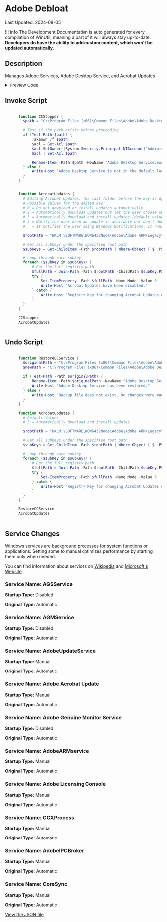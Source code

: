 # Adobe Debloat

Last Updated: 2024-08-05


!!! info
     The Development Documentation is auto generated for every compilation of WinUtil, meaning a part of it will always stay up-to-date. **Developers do have the ability to add custom content, which won't be updated automatically.**


## Description

Manages Adobe Services, Adobe Desktop Service, and Acrobat Updates

<!-- BEGIN CUSTOM CONTENT -->

<!-- END CUSTOM CONTENT -->

<details>
<summary>Preview Code</summary>

```json
{
  "Content": "Adobe Debloat",
  "Description": "Manages Adobe Services, Adobe Desktop Service, and Acrobat Updates",
  "category": "z__Advanced Tweaks - CAUTION",
  "panel": "1",
  "Order": "a021_",
  "InvokeScript": [
    "\n      function CCStopper {\n        $path = \"C:\\Program Files (x86)\\Common Files\\Adobe\\Adobe Desktop Common\\ADS\\Adobe Desktop Service.exe\"\n\n        # Test if the path exists before proceeding\n        if (Test-Path $path) {\n            Takeown /f $path\n            $acl = Get-Acl $path\n            $acl.SetOwner([System.Security.Principal.NTAccount]\"Administrators\")\n            $acl | Set-Acl $path\n\n            Rename-Item -Path $path -NewName \"Adobe Desktop Service.exe.old\" -Force\n        } else {\n            Write-Host \"Adobe Desktop Service is not in the default location.\"\n        }\n      }\n\n\n      function AcrobatUpdates {\n        # Editing Acrobat Updates. The last folder before the key is dynamic, therefore using a script.\n        # Possible Values for the edited key:\n        # 0 = Do not download or install updates automatically\n        # 2 = Automatically download updates but let the user choose when to install them\n        # 3 = Automatically download and install updates (default value)\n        # 4 = Notify the user when an update is available but don't download or install it automatically\n        #   = It notifies the user using Windows Notifications. It runs on startup without having to have a Service/Acrobat/Reader running, therefore 0 is the next best thing.\n\n        $rootPath = \"HKLM:\\SOFTWARE\\WOW6432Node\\Adobe\\Adobe ARM\\Legacy\\Acrobat\"\n\n        # Get all subkeys under the specified root path\n        $subKeys = Get-ChildItem -Path $rootPath | Where-Object { $_.PSChildName -like \"{*}\" }\n\n        # Loop through each subkey\n        foreach ($subKey in $subKeys) {\n            # Get the full registry path\n            $fullPath = Join-Path -Path $rootPath -ChildPath $subKey.PSChildName\n            try {\n                Set-ItemProperty -Path $fullPath -Name Mode -Value 0\n                Write-Host \"Acrobat Updates have been disabled.\"\n            } catch {\n                Write-Host \"Registry Key for changing Acrobat Updates does not exist in $fullPath\"\n            }\n        }\n      }\n\n      CCStopper\n      AcrobatUpdates\n      "
  ],
  "UndoScript": [
    "\n      function RestoreCCService {\n        $originalPath = \"C:\\Program Files (x86)\\Common Files\\Adobe\\Adobe Desktop Common\\ADS\\Adobe Desktop Service.exe.old\"\n        $newPath = \"C:\\Program Files (x86)\\Common Files\\Adobe\\Adobe Desktop Common\\ADS\\Adobe Desktop Service.exe\"\n\n        if (Test-Path -Path $originalPath) {\n            Rename-Item -Path $originalPath -NewName \"Adobe Desktop Service.exe\" -Force\n            Write-Host \"Adobe Desktop Service has been restored.\"\n        } else {\n            Write-Host \"Backup file does not exist. No changes were made.\"\n        }\n      }\n\n      function AcrobatUpdates {\n        # Default Value:\n        # 3 = Automatically download and install updates\n\n        $rootPath = \"HKLM:\\SOFTWARE\\WOW6432Node\\Adobe\\Adobe ARM\\Legacy\\Acrobat\"\n\n        # Get all subkeys under the specified root path\n        $subKeys = Get-ChildItem -Path $rootPath | Where-Object { $_.PSChildName -like \"{*}\" }\n\n        # Loop through each subkey\n        foreach ($subKey in $subKeys) {\n            # Get the full registry path\n            $fullPath = Join-Path -Path $rootPath -ChildPath $subKey.PSChildName\n            try {\n                Set-ItemProperty -Path $fullPath -Name Mode -Value 3\n            } catch {\n                Write-Host \"Registry Key for changing Acrobat Updates does not exist in $fullPath\"\n            }\n        }\n      }\n\n      RestoreCCService\n      AcrobatUpdates\n      "
  ],
  "service": [
    {
      "Name": "AGSService",
      "StartupType": "Disabled",
      "OriginalType": "Automatic"
    },
    {
      "Name": "AGMService",
      "StartupType": "Disabled",
      "OriginalType": "Automatic"
    },
    {
      "Name": "AdobeUpdateService",
      "StartupType": "Manual",
      "OriginalType": "Automatic"
    },
    {
      "Name": "Adobe Acrobat Update",
      "StartupType": "Manual",
      "OriginalType": "Automatic"
    },
    {
      "Name": "Adobe Genuine Monitor Service",
      "StartupType": "Disabled",
      "OriginalType": "Automatic"
    },
    {
      "Name": "AdobeARMservice",
      "StartupType": "Manual",
      "OriginalType": "Automatic"
    },
    {
      "Name": "Adobe Licensing Console",
      "StartupType": "Manual",
      "OriginalType": "Automatic"
    },
    {
      "Name": "CCXProcess",
      "StartupType": "Manual",
      "OriginalType": "Automatic"
    },
    {
      "Name": "AdobeIPCBroker",
      "StartupType": "Manual",
      "OriginalType": "Automatic"
    },
    {
      "Name": "CoreSync",
      "StartupType": "Manual",
      "OriginalType": "Automatic"
    }
  ],
  "link": "https://christitustech.github.io/winutil/dev/tweaks/z--Advanced-Tweaks---CAUTION/DebloatAdobe"
}
```
</details>

## Invoke Script

```powershell

      function CCStopper {
        $path = "C:\Program Files (x86)\Common Files\Adobe\Adobe Desktop Common\ADS\Adobe Desktop Service.exe"

        # Test if the path exists before proceeding
        if (Test-Path $path) {
            Takeown /f $path
            $acl = Get-Acl $path
            $acl.SetOwner([System.Security.Principal.NTAccount]"Administrators")
            $acl | Set-Acl $path

            Rename-Item -Path $path -NewName "Adobe Desktop Service.exe.old" -Force
        } else {
            Write-Host "Adobe Desktop Service is not in the default location."
        }
      }


      function AcrobatUpdates {
        # Editing Acrobat Updates. The last folder before the key is dynamic, therefore using a script.
        # Possible Values for the edited key:
        # 0 = Do not download or install updates automatically
        # 2 = Automatically download updates but let the user choose when to install them
        # 3 = Automatically download and install updates (default value)
        # 4 = Notify the user when an update is available but don't download or install it automatically
        #   = It notifies the user using Windows Notifications. It runs on startup without having to have a Service/Acrobat/Reader running, therefore 0 is the next best thing.

        $rootPath = "HKLM:\SOFTWARE\WOW6432Node\Adobe\Adobe ARM\Legacy\Acrobat"

        # Get all subkeys under the specified root path
        $subKeys = Get-ChildItem -Path $rootPath | Where-Object { $_.PSChildName -like "{*}" }

        # Loop through each subkey
        foreach ($subKey in $subKeys) {
            # Get the full registry path
            $fullPath = Join-Path -Path $rootPath -ChildPath $subKey.PSChildName
            try {
                Set-ItemProperty -Path $fullPath -Name Mode -Value 0
                Write-Host "Acrobat Updates have been disabled."
            } catch {
                Write-Host "Registry Key for changing Acrobat Updates does not exist in $fullPath"
            }
        }
      }

      CCStopper
      AcrobatUpdates
      

```
## Undo Script

```powershell

      function RestoreCCService {
        $originalPath = "C:\Program Files (x86)\Common Files\Adobe\Adobe Desktop Common\ADS\Adobe Desktop Service.exe.old"
        $newPath = "C:\Program Files (x86)\Common Files\Adobe\Adobe Desktop Common\ADS\Adobe Desktop Service.exe"

        if (Test-Path -Path $originalPath) {
            Rename-Item -Path $originalPath -NewName "Adobe Desktop Service.exe" -Force
            Write-Host "Adobe Desktop Service has been restored."
        } else {
            Write-Host "Backup file does not exist. No changes were made."
        }
      }

      function AcrobatUpdates {
        # Default Value:
        # 3 = Automatically download and install updates

        $rootPath = "HKLM:\SOFTWARE\WOW6432Node\Adobe\Adobe ARM\Legacy\Acrobat"

        # Get all subkeys under the specified root path
        $subKeys = Get-ChildItem -Path $rootPath | Where-Object { $_.PSChildName -like "{*}" }

        # Loop through each subkey
        foreach ($subKey in $subKeys) {
            # Get the full registry path
            $fullPath = Join-Path -Path $rootPath -ChildPath $subKey.PSChildName
            try {
                Set-ItemProperty -Path $fullPath -Name Mode -Value 3
            } catch {
                Write-Host "Registry Key for changing Acrobat Updates does not exist in $fullPath"
            }
        }
      }

      RestoreCCService
      AcrobatUpdates
      

```
## Service Changes
Windows services are background processes for system functions or applications. Setting some to manual optimizes performance by starting them only when needed.

You can find information about services on [Wikipedia](https://www.wikiwand.com/en/Windows_service) and [Microsoft's Website](https://learn.microsoft.com/en-us/dotnet/framework/windows-services/introduction-to-windows-service-applications).
### Service Name: AGSService
**Startup Type:** Disabled

**Original Type:** Automatic

### Service Name: AGMService
**Startup Type:** Disabled

**Original Type:** Automatic

### Service Name: AdobeUpdateService
**Startup Type:** Manual

**Original Type:** Automatic

### Service Name: Adobe Acrobat Update
**Startup Type:** Manual

**Original Type:** Automatic

### Service Name: Adobe Genuine Monitor Service
**Startup Type:** Disabled

**Original Type:** Automatic

### Service Name: AdobeARMservice
**Startup Type:** Manual

**Original Type:** Automatic

### Service Name: Adobe Licensing Console
**Startup Type:** Manual

**Original Type:** Automatic

### Service Name: CCXProcess
**Startup Type:** Manual

**Original Type:** Automatic

### Service Name: AdobeIPCBroker
**Startup Type:** Manual

**Original Type:** Automatic

### Service Name: CoreSync
**Startup Type:** Manual

**Original Type:** Automatic


<!-- BEGIN SECOND CUSTOM CONTENT -->

<!-- END SECOND CUSTOM CONTENT -->

[View the JSON file](https://github.com/ChrisTitusTech/winutil/tree/main/config/tweaks.json)

